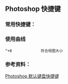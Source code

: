 
## Photoshop 快捷键

### 常用快捷键：

### 使用曲线
```
^+0             符合视图大小
```

### 参考资料：
[Photoshop 默认键盘快捷键](https://helpx.adobe.com/cn/photoshop/using/default-keyboard-shortcuts.html)   
